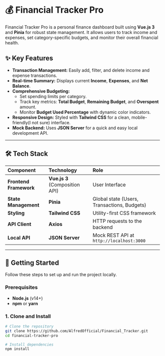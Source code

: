 # 💰 Financial Tracker Pro

Financial Tracker Pro is a personal finance dashboard built using **Vue.js 3** and **Pinia** for robust state management. It allows users to track income and expenses, set category-specific budgets, and monitor their overall financial health.

## ✨ Key Features

* **Transaction Management:** Easily add, filter, and delete income and expense transactions.
* **Real-time Summary:** Displays current **Income**, **Expenses**, and **Net Balance**.
* **Comprehensive Budgeting:**
    * Set spending limits per category.
    * Track key metrics: **Total Budget**, **Remaining Budget**, and **Overspent** amount.
    * Monitor **Budget Used Percentage** with dynamic color indicators.
* **Responsive Design:** Styled with **Tailwind CSS** for a clean, mobile-friendly(I not sure) interface.
* **Mock Backend:** Uses **JSON Server** for a quick and easy local development API.

***

## 🛠️ Tech Stack

| Component | Technology | Role |
| :--- | :--- | :--- |
| **Frontend Framework** | **Vue.js 3** (Composition API) | User Interface |
| **State Management** | **Pinia** | Global state (Users, Transactions, Budgets) |
| **Styling** | **Tailwind CSS** | Utility-first CSS framework |
| **API Client** | **Axios** | HTTP requests to the backend |
| **Local API** | **JSON Server** | Mock REST API at `http://localhost:3000` |

***

## 🚀 Getting Started

Follow these steps to set up and run the project locally.

### Prerequisites

* **Node.js** (v14+)
* **npm** or **yarn**

### 1. Clone and Install

```bash
# Clone the repository
git clone https://github.com/AlfredOfficial/Financial_Tracker.git
cd financial-tracker-pro

# Install dependencies
npm install
